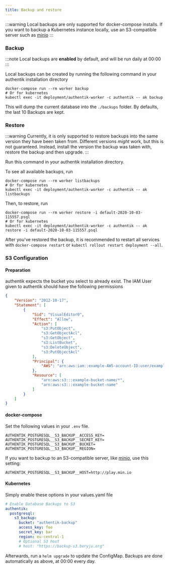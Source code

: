 ```yaml
---
title: Backup and restore
---
```


:::warning
Local backups are only supported for docker-compose installs. If you want to backup a Kubernetes instance locally, use an S3-compatible server such as [minio](https://min.io/)
:::

### Backup

:::note
Local backups are **enabled** by default, and will be run daily at 00:00
:::

Local backups can be created by running the following command in your authentik installation directory

```
docker-compose run --rm worker backup
# Or for kubernetes
kubectl exec -it deployment/authentik-worker -c authentik -- ak backup
```

This will dump the current database into the `./backups` folder. By defaults, the last 10 Backups are kept.

### Restore

:::warning
Currently, it is only supported to restore backups into the same version they have been taken from. Different versions *might* work, but this is not guaranteed.
Instead, install the version the backup was taken with, restore the backup and then upgrade.
:::

Run this command in your authentik installation directory.

To see all available backups, run

```
docker-compose run --rm worker listbackups
# Or for kubernetes
kubectl exec -it deployment/authentik-worker -c authentik -- ak listbackups
```

Then, to restore, run

```
docker-compose run --rm worker restore -i default-2020-10-03-115557.psql
# Or for kubernetes
kubectl exec -it deployment/authentik-worker -c authentik -- ak restore -i default-2020-10-03-115557.psql
```

After you've restored the backup, it is recommended to restart all services with `docker-compose restart` or `kubectl rollout restart deployment --all`.

### S3 Configuration

#### Preparation

authentik expects the bucket you select to already exist. The IAM User given to authentik should have the following permissions

```json
{
    "Version": "2012-10-17",
    "Statement": [
        {
            "Sid": "VisualEditor0",
            "Effect": "Allow",
            "Action": [
                "s3:PutObject",
                "s3:GetObjectAcl",
                "s3:GetObject",
                "s3:ListBucket",
                "s3:DeleteObject",
                "s3:PutObjectAcl"
            ],
            "Principal": {
                "AWS": "arn:aws:iam::example-AWS-account-ID:user/example-user-name"
            },
            "Resource": [
                "arn:aws:s3:::example-bucket-name/*",
                "arn:aws:s3:::example-bucket-name"
            ]
        }
    ]
}
```

#### docker-compose

Set the following values in your `.env` file.

```
AUTHENTIK_POSTGRESQL__S3_BACKUP__ACCESS_KEY=
AUTHENTIK_POSTGRESQL__S3_BACKUP__SECRET_KEY=
AUTHENTIK_POSTGRESQL__S3_BACKUP__BUCKET=
AUTHENTIK_POSTGRESQL__S3_BACKUP__REGION=
```

If you want to backup to an S3-compatible server, like [minio](https://min.io/), use this setting:

```
AUTHENTIK_POSTGRESQL__S3_BACKUP__HOST=http://play.min.io
```

#### Kubernetes

Simply enable these options in your values.yaml file

```yaml
# Enable Database Backups to S3
authentik:
  postgresql:
    s3_backup:
      bucket: "authentik-backup"
      access_key: foo
      secret_key: bar
      region: eu-central-1
      # Optional S3 host
      # host: "https://backup-s3.beryju.org"
```

Afterwards, run a `helm upgrade` to update the ConfigMap. Backups are done automatically as above, at 00:00 every day.

